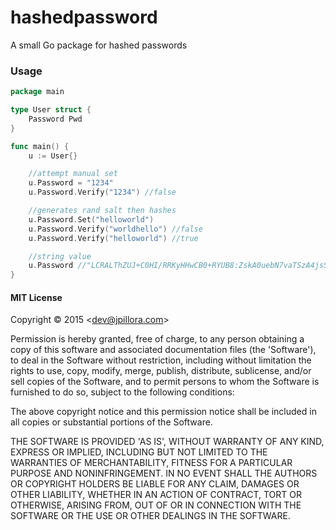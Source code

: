 # hashedpassword

A small Go package for hashed passwords

### Usage

``` go
package main

type User struct {
	Password Pwd
}

func main() {
	u := User{}

	//attempt manual set
	u.Password = "1234"
	u.Password.Verify("1234") //false

	//generates rand salt then hashes
	u.Password.Set("helloworld")
	u.Password.Verify("worldhello") //false
	u.Password.Verify("helloworld") //true

	//string value
	u.Password //"LCRALThZUJ+C0HI/RRKyHHwCB0+RYUB8:ZskA0uebN7vaTSzA4jsSLJ5t5iYh/7K/OchudH9gvoKgjQU2"
}
```

#### MIT License

Copyright © 2015 &lt;dev@jpillora.com&gt;

Permission is hereby granted, free of charge, to any person obtaining
a copy of this software and associated documentation files (the
'Software'), to deal in the Software without restriction, including
without limitation the rights to use, copy, modify, merge, publish,
distribute, sublicense, and/or sell copies of the Software, and to
permit persons to whom the Software is furnished to do so, subject to
the following conditions:

The above copyright notice and this permission notice shall be
included in all copies or substantial portions of the Software.

THE SOFTWARE IS PROVIDED 'AS IS', WITHOUT WARRANTY OF ANY KIND,
EXPRESS OR IMPLIED, INCLUDING BUT NOT LIMITED TO THE WARRANTIES OF
MERCHANTABILITY, FITNESS FOR A PARTICULAR PURPOSE AND NONINFRINGEMENT.
IN NO EVENT SHALL THE AUTHORS OR COPYRIGHT HOLDERS BE LIABLE FOR ANY
CLAIM, DAMAGES OR OTHER LIABILITY, WHETHER IN AN ACTION OF CONTRACT,
TORT OR OTHERWISE, ARISING FROM, OUT OF OR IN CONNECTION WITH THE
SOFTWARE OR THE USE OR OTHER DEALINGS IN THE SOFTWARE.